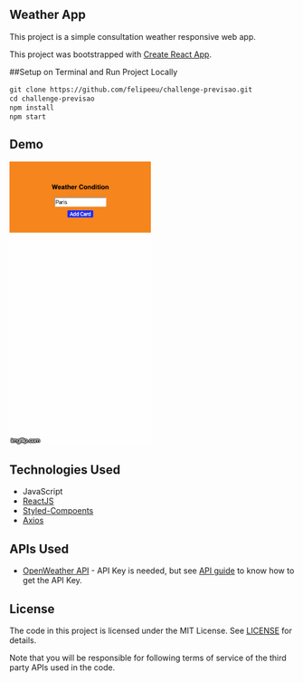 ## Weather App
This project is a simple consultation weather responsive web app. 

This project was bootstrapped with [Create React App](https://github.com/facebookincubator/create-react-app).

##Setup on Terminal and Run Project Locally
```terminal
git clone https://github.com/felipeeu/challenge-previsao.git
cd challenge-previsao
npm install
npm start
```
## Demo
![](addingCards.gif)

## Technologies Used
* JavaScript
* [ReactJS](https://reactjs.org/)
* [Styled-Compoents](https://styled-components.com/)
* [Axios](https://github.com/axios/axios)


## APIs Used
* [OpenWeather API](https://openweathermap.org/api) -  API Key is needed, but see [API guide](https://openweathermap.org/guide) to know how to get the API Key.



## License

The code in this project is licensed under the MIT License. See [LICENSE](LICENSE) for details.

Note that you will be responsible for following terms of service of the third party APIs used in the code. 



